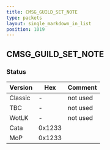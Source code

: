 ```yaml
---
title: CMSG_GUILD_SET_NOTE
type: packets
layout: single_markdown_in_list
position: 1019
---
```


## CMSG_GUILD_SET_NOTE

### Status

Version    | Hex        | Comment
---------- | ---------- | ---------- 
Classic    | -          | not used
TBC        | -          | not used
WotLK      | -          | not used
Cata       | 0x1233     | 
MoP        | 0x1233     |